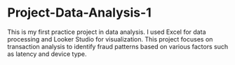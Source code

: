 # Project-Data-Analysis-1
This is my first practice project in data analysis. I used Excel for data processing and Looker Studio for visualization. This project focuses on transaction analysis to identify fraud patterns based on various factors such as latency and device type.
